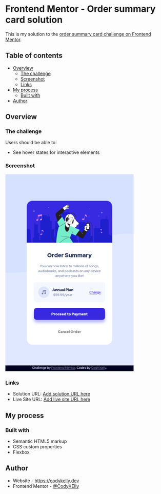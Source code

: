 # Frontend Mentor - Order summary card solution

This is my solution to the [order summary card challenge on Frontend Mentor](https://www.frontendmentor.io/challenges/order-summary-component-QlPmajDUj).

## Table of contents

- [Overview](#overview)
  - [The challenge](#the-challenge)
  - [Screenshot](#screenshot)
  - [Links](#links)
- [My process](#my-process)
  - [Built with](#built-with)
- [Author](#author)

## Overview

### The challenge

Users should be able to:

- See hover states for interactive elements

### Screenshot

<img src="./screenshot.png" width=400>

### Links

- Solution URL: [Add solution URL here](https://www.frontendmentor.io/solutions/order-summary-card-using-html-and-css-SJUcULwm9)
- Live Site URL: [Add live site URL here](https://codykelly.github.io/order-summary-component/)

## My process

### Built with

- Semantic HTML5 markup
- CSS custom properties
- Flexbox

## Author

- Website - https://codykelly.dev
- Frontend Mentor - [@CodyKElly](https://www.frontendmentor.io/profile/CodyKelly)
